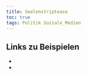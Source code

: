 ```yaml
---
title: Seelenstriptease
toc: true
tags: Politik Soziale_Medien
---
```


## Links zu Beispielen
- [^ssmutter]: [Nadja Schwind](https://www.linkedin.com/posts/nadja-schwind-67109a1b1_burnout-burnoutprevention-erschaempfung-activity-6861553840861310977-sz3v)
- [^sskutting]: [Jörg Kutting](https://www.linkedin.com/posts/activity-6861624245240250368-YAjb)